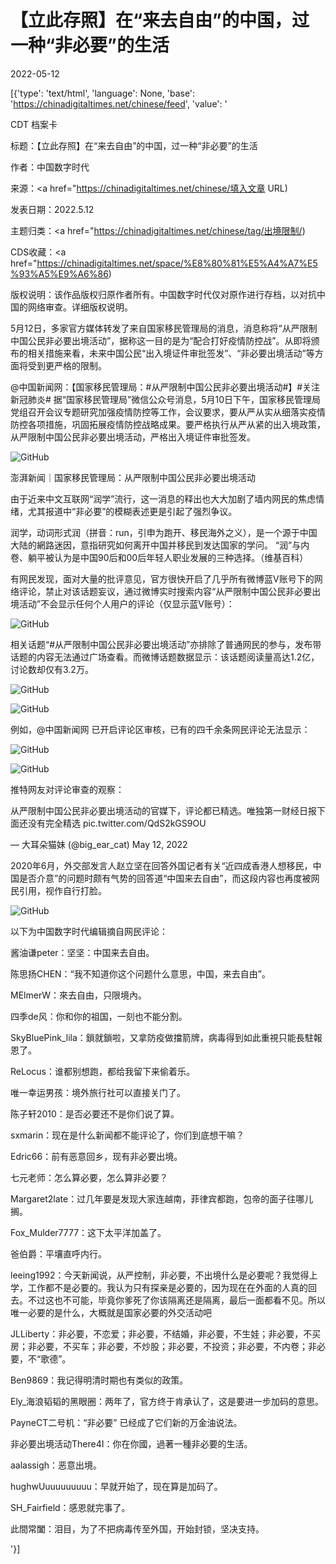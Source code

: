 # 【立此存照】在“来去自由”的中国，过一种“非必要”的生活

2022-05-12

[{'type': 'text/html', 'language': None, 'base': 'https://chinadigitaltimes.net/chinese/feed', 'value': '

CDT 档案卡

标题：【立此存照】在“来去自由”的中国，过一种“非必要”的生活

作者：中国数字时代

来源：<a href="https://chinadigitaltimes.net/chinese/填入文章 URL)

发表日期：2022.5.12

主题归类：<a href="https://chinadigitaltimes.net/chinese/tag/出境限制/)

CDS收藏：<a href="https://chinadigitaltimes.net/space/%E8%80%81%E5%A4%A7%E5%93%A5%E9%A6%86)

版权说明：该作品版权归原作者所有。中国数字时代仅对原作进行存档，以对抗中国的网络审查。详细版权说明。





5月12日，多家官方媒体转发了来自国家移民管理局的消息，消息称将“从严限制中国公民非必要出境活动”，据称这一目的是为“配合打好疫情防控战”。从即将颁布的相关措施来看，未来中国公民“出入境证件审批签发”、“非必要出境活动”等方面将受到更严格的限制。



@中国新闻网：【国家移民管理局：#从严限制中国公民非必要出境活动#】#关注新冠肺炎# 据“国家移民管理局”微信公众号消息，5月10日下午，国家移民管理局党组召开会议专题研究加强疫情防控等工作，会议要求，要从严从实从细落实疫情防控各项措施，巩固拓展疫情防控战略成果。要严格执行从严从紧的出入境政策，从严限制中国公民非必要出境活动，严格出入境证件审批签发。



![GitHub](https://chinadigitaltimes.net/chinese/files/2022/05/image-1652359500564.png)



澎湃新闻｜国家移民管理局：从严限制中国公民非必要出境活动



由于近来中文互联网“润学”流行，这一消息的释出也大大加剧了墙内网民的焦虑情绪，尤其报道中“非必要”的模糊表述更是引起了强烈争议。



润学，动词形式润（拼音：run，引申为跑开、移民海外之义），是一个源于中国大陆的網路迷因，意指研究如何离开中国并移民到发达国家的学问。 “润”与内卷、躺平被认为是中国90后和00后年轻人职业发展的三种选择。（维基百科）



有网民发现，面对大量的批评意见，官方很快开启了几乎所有微博蓝V账号下的网络评论，禁止对该话题妄议，通过微博实时搜索内容“从严限制中国公民非必要出境活动”不会显示任何个人用户的评论（仅显示蓝V账号）：

![GitHub](https://chinadigitaltimes.net/chinese/files/2022/05/image-1652360853538.png)

相关话题“#从严限制中国公民非必要出境活动”亦排除了普通网民的参与，发布带话题的内容无法通过广场查看。而微博话题数据显示：该话题阅读量高达1.2亿，讨论数却仅有3.2万。

![GitHub](https://chinadigitaltimes.net/chinese/files/2022/05/image-1652360925645.png)

![GitHub](https://chinadigitaltimes.net/chinese/files/2022/05/image-1652360960322.png)

例如，@中国新闻网 已开启评论区审核，已有的四千余条网民评论无法显示：

![GitHub](https://chinadigitaltimes.net/chinese/files/2022/05/image-1652361321757.png)

![GitHub](https://chinadigitaltimes.net/chinese/files/2022/05/image-1652359525699.png)

推特网友对评论审查的观察：



从严限制中国公民非必要出境活动的官媒下，评论都已精选。唯独第一财经日报下面还没有完全精选 pic.twitter.com/QdS2kGS9OU

&mdash; 大耳朵猫妹 (@big_ear_cat) May 12, 2022



2020年6月，外交部发言人赵立坚在回答外国记者有关“近四成香港人想移民，中国是否介意”的问题时颇有气势的回答道“中国来去自由”，而这段内容也再度被网民引用，视作自行打脸。

![GitHub](https://chinadigitaltimes.net/chinese/files/2022/05/image-1652361715704.png)



以下为中国数字时代编辑摘自网民评论：



酱油谦peter：坚坚：中国来去自由。

陈思扬CHEN：“我不知道你这个问题什么意思，中国，来去自由”。

MElmerW：來去自由，只限境內。

四季de风：你和你的祖国，一刻也不能分割。

SkyBluePink_lila：鎖就鎖啦，又拿防疫做擋箭牌，病毒得到如此重視只能長駐報恩了。

ReLocus：谁都别想跑，都给我留下来偷着乐。

唯一幸运男孩：境外旅行社可以直接关门了。

陈子轩2010：是否必要还不是你们说了算。

sxmarin：现在是什么新闻都不能评论了，你们到底想干嘛？

Edric66：前有恶意回乡，现有非必要出境。

七元老师：怎么算必要，怎么算非必要？

Margaret2late：过几年要是发现大家连越南，菲律宾都跑，包帝的面子往哪儿搁。

Fox_Mulder7777：这下太平洋加盖了。

爸伯爵：平壤直呼内行。

leeing1992：今天新闻说，从严控制，非必要，不出境什么是必要呢？我觉得上学，工作都不是必要的。我认为只有探亲是必要的，因为现在在外面的人真的回去。不过这也不可能，毕竟你爹死了你该隔离还是隔离，最后一面都看不见。所以唯一必要的是什么，大概就是国家必要的外交活动吧

JLLiberty：非必要，不恋爱；非必要，不结婚，非必要，不生娃；非必要，不买房；非必要，不买车；非必要，不炒股；非必要，不投资；非必要，不内卷；非必要，不“歌德”。

Ben9869：我记得明清时期也有类似的政策。

Ely_海浪韬韬的黑眼圈：两年了，官方终于肯承认了，这是要进一步加码的意思。

PayneCT二号机：“非必要” 已经成了它们新的万金油说法。

非必要出境活动There4I：你在你國，過著一種非必要的生活。

aalassigh：恶意出境。

hughwUuuuuuuuuu：早就开始了，现在算是加码了。

SH_Fairfield：感恩就完事了。

此間常闔：泪目，为了不把病毒传至外国，开始封锁，坚决支持。

'}]